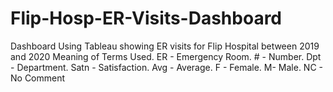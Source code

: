 # Flip-Hosp-ER-Visits-Dashboard
Dashboard Using Tableau showing ER visits for Flip Hospital between 2019 and 2020
Meaning of Terms Used. ER - Emergency Room. # - Number. Dpt - Department. Satn - Satisfaction. Avg - Average. F - Female. M- Male. NC - No Comment
